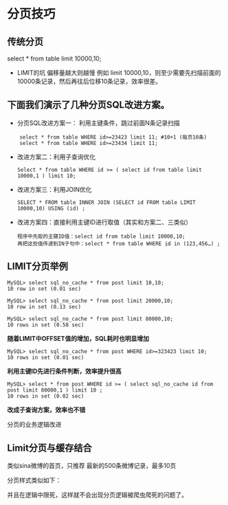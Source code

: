 # 分页技巧

## 传统分页

select * from table limit 10000,10;
* LIMIT的坑
偏移量越大则越慢
例如 limit 10000,10，则至少需要先扫描前面的10000条记录，然后再往后位移10条记录，效率很差。

## 下面我们演示了几种分页SQL改进方案。


* 分页SQL改进方案一： 利用主键条件，跳过前面N条记录扫描

```    
    select * from table WHERE id>=23423 limit 11; #10+1 (每页10条)
    select * from table WHERE id>=23434 limit 11;
```

* 改进方案二：利用子查询优化
  
    ``` 
    Select * from table WHERE id >= ( select id from table limit 10000,1 ) limit 10;
    ```
* 改进方案三：利用JOIN优化

    ```
    SELECT * FROM table INNER JOIN (SELECT id FROM table LIMIT 10000,10) USING (id) ;
    ```
*	改进方案四：直接利用主键ID进行取值（其实和方案二、三类似）

    ```
    程序中先取的主键ID值：select id from table limit 10000,10;
    再把这些值传递到IN子句中：select * from table WHERE id in (123,456…) ;
    ```
## LIMIT分页举例

```
MySQL> select sql_no_cache * from post limit 10,10; 
10 row in set (0.01 sec) 

MySQL> select sql_no_cache * from post limit 20000,10; 
10 row in set (0.13 sec) 

MySQL> select sql_no_cache * from post limit 80000,10; 
10 rows in set (0.58 sec) 
```
**随着LIMIT中OFFSET值的增加，SQL耗时也明显增加**

```
MySQL> select sql_no_cache * from post WHERE id>=323423 limit 10; 
10 rows in set (0.01 sec) 
```

**利用主键ID先进行条件判断，效率提升很高**


```
MySQL> select * from post WHERE id >= ( select sql_no_cache id from post limit 80000,1 ) limit 10 ; 
10 rows in set (0.02 sec)
```

**改成子查询方案，效率也不错**

分页的业务逻辑改进

## Limit分页与缓存结合
类似sina微博的首页，只推荐 最新的500条微博记录，最多10页


分页样式类似如下：

并且在逻辑中限死，这样就不会出现分页逻辑被爬虫爬死的问题了。


